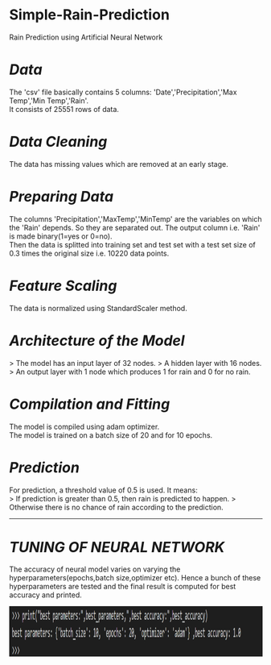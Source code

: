# Simple-Rain-Prediction
Rain Prediction using Artificial Neural Network
<i>

# Data

</i>
The 'csv' file basically contains 5 columns: 'Date','Precipitation','Max Temp','Min Temp','Rain'.<br>
It consists of 25551 rows of data.
<i>

# Data Cleaning

</i>
The data has missing values which are removed at an early stage. 
<i>

# Preparing Data 

</i>
The columns 'Precipitation','MaxTemp','MinTemp' are the variables on which the 'Rain' depends. So they are separated out. The output column i.e. 'Rain' is made binary(1=yes or 0=no).<br>
Then the data is splitted into training set and test set with a test set size of 0.3 times the original size i.e. 10220 data points.
<i>

# Feature Scaling 

</i>
The data is normalized using StandardScaler method.
<i>

# Architecture of the Model

</i>
> The model has an input layer of 32 nodes.
> A hidden layer with 16 nodes.
> An output layer with 1 node which produces 1 for rain and 0 for no rain.
<i>

# Compilation and Fitting 

</i>
The model is compiled using adam optimizer.<br>
The model is trained on a batch size of 20 and for 10 epochs.

<i>

# Prediction

</i>
For prediction, a threshold value of 0.5 is used. It means:<br>
> If prediction is greater than 0.5, then rain is predicted to happen.
> Otherwise there is no chance of rain according to the prediction.

<hr>
<i>

# TUNING OF NEURAL NETWORK

</i>
The accuracy of neural model varies on varying the hyperparameters(epochs,batch size,optimizer etc). Hence a bunch of these hyperparameters are tested and the final result is computed for best accuracy and printed.
<p align="center">
    <img src="Capture.PNG" width="900" height="100">
</p>